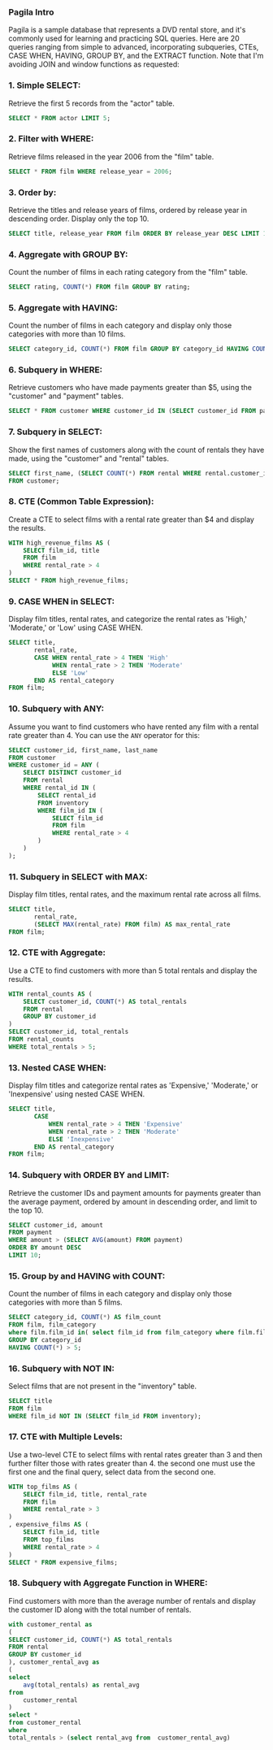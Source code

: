 ### Pagila Intro

Pagila is a sample database that represents a DVD rental store, and it's commonly used for learning and practicing SQL queries. Here are 20 queries ranging from simple to advanced, incorporating subqueries, CTEs, CASE WHEN, HAVING, GROUP BY, and the EXTRACT function. Note that I'm avoiding JOIN and window functions as requested:

### 1. Simple SELECT:

Retrieve the first 5 records from the "actor" table.

```sql
SELECT * FROM actor LIMIT 5;
```

### 2. Filter with WHERE:

Retrieve films released in the year 2006 from the "film" table.

```sql
SELECT * FROM film WHERE release_year = 2006;
```

### 3. Order by:

Retrieve the titles and release years of films, ordered by release year in descending order. Display only the top 10.

```sql
SELECT title, release_year FROM film ORDER BY release_year DESC LIMIT 10;
```

### 4. Aggregate with GROUP BY:

Count the number of films in each rating category from the "film" table.

```sql
SELECT rating, COUNT(*) FROM film GROUP BY rating;
```

### 5. Aggregate with HAVING:

Count the number of films in each category and display only those categories with more than 10 films.

```sql
SELECT category_id, COUNT(*) FROM film GROUP BY category_id HAVING COUNT(*) > 10;
```

### 6. Subquery in WHERE:

Retrieve customers who have made payments greater than $5, using the "customer" and "payment" tables.

```sql
SELECT * FROM customer WHERE customer_id IN (SELECT customer_id FROM payment WHERE amount > 5);
```

### 7. Subquery in SELECT:

Show the first names of customers along with the count of rentals they have made, using the "customer" and "rental" tables.

```sql
SELECT first_name, (SELECT COUNT(*) FROM rental WHERE rental.customer_id = customer.customer_id) AS rental_count
FROM customer;
```

### 8. CTE (Common Table Expression):

Create a CTE to select films with a rental rate greater than $4 and display the results.

```sql
WITH high_revenue_films AS (
    SELECT film_id, title
    FROM film
    WHERE rental_rate > 4
)
SELECT * FROM high_revenue_films;
```

### 9. CASE WHEN in SELECT:

Display film titles, rental rates, and categorize the rental rates as 'High,' 'Moderate,' or 'Low' using CASE WHEN.

```sql
SELECT title, 
       rental_rate,
       CASE WHEN rental_rate > 4 THEN 'High' 
            WHEN rental_rate > 2 THEN 'Moderate' 
            ELSE 'Low' 
       END AS rental_category
FROM film;
```

### 10. Subquery with ANY:

Assume you want to find customers who have rented any film with a rental rate greater than 4. You can use the `ANY` operator for this:

```sql
SELECT customer_id, first_name, last_name
FROM customer
WHERE customer_id = ANY (
    SELECT DISTINCT customer_id
    FROM rental
    WHERE rental_id IN (
        SELECT rental_id
        FROM inventory
        WHERE film_id IN (
            SELECT film_id
            FROM film
            WHERE rental_rate > 4
        )
    )
);
```



### 11. Subquery in SELECT with MAX:

Display film titles, rental rates, and the maximum rental rate across all films.

```sql
SELECT title, 
       rental_rate,
       (SELECT MAX(rental_rate) FROM film) AS max_rental_rate
FROM film;
```

### 12. CTE with Aggregate:

Use a CTE to find customers with more than 5 total rentals and display the results.

```sql
WITH rental_counts AS (
    SELECT customer_id, COUNT(*) AS total_rentals
    FROM rental
    GROUP BY customer_id
)
SELECT customer_id, total_rentals
FROM rental_counts
WHERE total_rentals > 5;
```

### 13. Nested CASE WHEN:

Display film titles and categorize rental rates as 'Expensive,' 'Moderate,' or 'Inexpensive' using nested CASE WHEN.

```sql
SELECT title,
       CASE 
           WHEN rental_rate > 4 THEN 'Expensive'
           WHEN rental_rate > 2 THEN 'Moderate'
           ELSE 'Inexpensive'
       END AS rental_category
FROM film;
```

### 14. Subquery with ORDER BY and LIMIT:

Retrieve the customer IDs and payment amounts for payments greater than the average payment, ordered by amount in descending order, and limit to the top 10.

```sql
SELECT customer_id, amount
FROM payment
WHERE amount > (SELECT AVG(amount) FROM payment)
ORDER BY amount DESC
LIMIT 10;
```

### 15. Group by and HAVING with COUNT:

Count the number of films in each category and display only those categories with more than 5 films.

```sql
SELECT category_id, COUNT(*) AS film_count
FROM film, film_category
where film.film_id in( select film_id from film_category where film.film_id=film_category.film_id)
GROUP BY category_id
HAVING COUNT(*) > 5;
```

### 16. Subquery with NOT IN:

Select films that are not present in the "inventory" table.

```sql
SELECT title
FROM film
WHERE film_id NOT IN (SELECT film_id FROM inventory);
```

### 17. CTE with Multiple Levels:

Use a two-level CTE to select films with rental rates greater than 3 and then further filter those with rates greater than 4. the second one must use the first one and the final query, select data from the second one.

```sql
WITH top_films AS (
    SELECT film_id, title, rental_rate
    FROM film
    WHERE rental_rate > 3
)
, expensive_films AS (
    SELECT film_id, title
    FROM top_films
    WHERE rental_rate > 4
)
SELECT * FROM expensive_films;
```

### 18. Subquery with Aggregate Function in WHERE:

Find customers with more than the average number of rentals and display the customer ID along with the total number of rentals.

```sql
with customer_rental as 
(
SELECT customer_id, COUNT(*) AS total_rentals
FROM rental
GROUP BY customer_id
), customer_rental_avg as 
(
select 
	avg(total_rentals) as rental_avg
from
	customer_rental
)
select * 
from customer_rental
where 
total_rentals > (select rental_avg from  customer_rental_avg)


```

